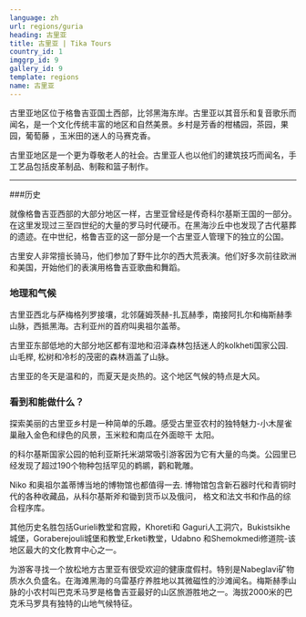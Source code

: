 ```yaml
---
language: zh
url: regions/guria
heading: 古里亚
title: 古里亚 | Tika Tours
country_id: 1
imggrp_id: 9
gallery_id: 9
template: regions
name: 古里亚
---
```

<div class="row content-row"><!-- 1215 (1)-->

</div>

<div class="row content-row"><!-- 1216 (2)-->
<div class="col-xs-12 col-sm-6 col-md-6"><!-- 1613 -->

古里亚地区位于格鲁吉亚国土西部，比邻黑海东岸。古里亚以其音乐和复音歌乐而闻名，是一个文化传统丰富的地区和自然美景。乡村是芳香的柑橘园，茶园，果园，葡萄藤 ，玉米田的迷人的马赛克香。

</div>

<div class="col-xs-12 col-sm-6 col-md-6"><!-- 1614 -->

古里亚地区是一个更为尊敬老人的社会。古里亚人也以他们的建筑技巧而闻名，手工艺品包括皮革制品、制鞍和篮子制作。

</div>

</div>

<div class="row content-row"><!-- 1217 (3)-->
<div class="col-xs-12"><!-- 1615 -->

* * *

</div>

</div>

<div class="row content-row"><!-- 1218 (4)-->
<div class="col-xs-12 col-sm-6 col-md-6"><!-- 1616 -->

###历史


就像格鲁吉亚西部的大部分地区一样，古里亚曾经是传奇科尔基斯王国的一部分。在这里发现过三至四世纪的大量的罗马时代硬币。在黑海沙丘中也发现了古代墓葬的遗迹。在中世纪，格鲁吉亚的这一部分是一个古里亚人管理下的独立的公国。

古里安人非常擅长骑马，他们参加了野牛比尔的西大荒表演。他们好多次前往欧洲和美国，开始他们的表演用格鲁吉亚歌曲和舞蹈。

### 地理和气候

古里亚西北与萨梅格列罗接壤，北邻薩姆茨赫-扎瓦赫季，南接阿扎尔和梅斯赫季山脉，西抵黑海。古利亚州的首府叫奥祖尔盖蒂。

古里亚东部低地的大部分地区都有湿地和沼泽森林包括迷人的kolkheti国家公园. 山毛榉, 松树和冷杉的茂密的森林涵盖了山脉。

古里亚的冬天是温和的，而夏天是炎热的。这个地区气候的特点是大风。

</div>

<div class="col-xs-12 col-sm-6 col-md-6"><!-- 1617 -->

### 看到和能做什么？


探索美丽的古里亚乡村是一种简单的乐趣。感受古里亚农村的独特魅力-小木屋雀巢融入金色和绿色的风景，玉米粒和南瓜在外面晾干
太阳。

的科尔基斯国家公园的帕利亚斯托米湖常吸引游客因为它有大量的鸟类。公园里已经发现了超过190个物种包括罕见的鹈鹕，鹳和靴雕。 

Niko 和奥祖尔盖蒂博当地的博物馆也都值得一去. 博物馆包含新石器时代和青铜时代的各种收藏品，从科尔基斯斧和锄到货币以及俄问， 格文和法文书和作品的综合程序库。

其他历史名胜包括Gurieli教堂和宫殿，Khoreti和 Gaguri人工洞穴，Bukistsikhe城堡，Goraberejouli城堡和教堂,Erketi教堂，Udabno 和Shemokmedi修道院-该地区最大的文化教育中心之一。

为游客寻找一个放松地方古里亚有很受欢迎的健康度假村。特别是Nabeglavi矿物质水久负盛名。在海滩黑海的乌雷基疗养胜地以其微磁性的沙滩闻名。梅斯赫季山脉的小农村叫巴克禾马罗是格鲁吉亚最好的山区旅游胜地之一。海拔2000米的巴克禾马罗具有独特的山地气候特征。

</div>

</div>
